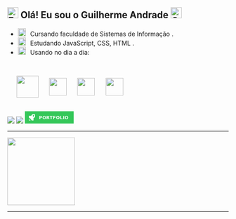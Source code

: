 <div>

## <img src="https://raw.githubusercontent.com/Tarikul-Islam-Anik/Animated-Fluent-Emojis/master/Emojis/Hand%20gestures/Eyes.png" alt="Eyes" width="25" height="25" /> Olá! Eu sou o Guilherme Andrade <img src="https://raw.githubusercontent.com/Tarikul-Islam-Anik/Animated-Fluent-Emojis/master/Emojis/Hand%20gestures/Call%20Me%20Hand%20Light%20Skin%20Tone.png" alt="Call Me Hand Light Skin Tone" width="25" height="25" />

 - <img src="https://raw.githubusercontent.com/Tarikul-Islam-Anik/Animated-Fluent-Emojis/master/Emojis/Objects/Spiral%20Calendar.png" alt="Spiral Calendar" width="18" height="18" />⠀Cursando faculdade de Sistemas de Informação .
 - <img src="https://media1.giphy.com/media/JZ40cnfnN11KycrvMF/giphy.gif?cid=ecf05e47a0n3gi1bfqntqmob8g9aid1oyj2wr3ds3mg700bl&rid=giphy.gif" alt="Laptop" width="18" height="18" />⠀Estudando JavaScript, CSS, HTML .
- <img src="https://raw.githubusercontent.com/Tarikul-Islam-Anik/Animated-Fluent-Emojis/master/Emojis/Hand%20gestures/Brain.png" alt="Brain" width="18" height="18" />⠀Usando no dia a dia:
<br />

⠀⠀<img align="center"  height="50" width="50" src="https://cdn.jsdelivr.net/gh/devicons/devicon/icons/java/java-original.svg" />⠀⠀
<img align="center"  height="40" width="40" src="https://cdn.jsdelivr.net/gh/devicons/devicon/icons/javascript/javascript-plain.svg" />⠀⠀
<img align="center"  height="40" width="40" src="https://cdn.jsdelivr.net/gh/devicons/devicon/icons/html5/html5-plain.svg" />⠀⠀
<img align="center"  height="40" width="40" src="https://cdn.jsdelivr.net/gh/devicons/devicon/icons/css3/css3-plain.svg" />

</div>
<br />

<div>   
<a href = "mailto:guilhermesantosandrade01@gmail.com"><img src="https://img.shields.io/badge/-Gmail-%23333?style=for-the-badge&logo=gmail&logoColor=white" target="_blank"></a>
<a href="https://www.linkedin.com/in/guilhermesandradee/" target="_blank"><img src="https://img.shields.io/badge/-LinkedIn-%230077B5?style=for-the-badge&logo=linkedin&logoColor=white" target="_blank"></a> 
<a href="https://guilhermesandrade.github.io/Portfolio/" target="_blank" ><svg xmlns="http://www.w3.org/2000/svg" xmlns:xlink="http://www.w3.org/1999/xlink" width="111" height="28" role="img" aria-label="LINKEDIN"><g shape-rendering="crispEdges"><rect width="111" height="28" fill="#34C759"/></g><g fill="#fff" text-anchor="middle" font-family="Verdana,Geneva,DejaVu Sans,sans-serif" text-rendering="geometricPrecision" font-size="100"><image x="9" y="7" width="14" height="14" href="data:image/svg+xml;base64,PHN2ZyB2aWV3Qm94PSIwIDAgMjQgMjQiIHhtbG5zPSJodHRwOi8vd3d3LnczLm9yZy8yMDAwL3N2ZyI+PHBhdGggZmlsbD0iI2ZmZiIgZD0iTTEuOCAxOEgwdjZoNnYtMS44SDEuOHpNMjMgMGgtOC45M2EyIDIgMCAwMC0xLjY3Ljg5TDkgNS45OUgxYTEgMSAwIDAwLTEgMXY1LjVsMy41IDMuNjEgMS4yLTEuMjkgMS41IDEuNUw1IDE3LjUzbDEuNDggMS40OCAxLjIyLTEuMjIgMS41IDEuNTFMOCAyMC41bDMuNSAzLjVIMTdhMSAxIDAgMDAxLTF2LThsNS4xMS0zLjRBMiAyIDAgMDAyNCA5LjkyVjFhMSAxIDAgMDAtMS0xem0tNSA5YTMgMyAwIDExMC02IDMgMyAwIDAxMCA2eiIvPjwvc3ZnPgo="/><text transform="scale(.1)" x="655" y="175" textLength="670" fill="#fff" font-weight="bold"> PORTFOLIO </text></g></svg></a>
 </div>

---

<div>

<a href="https://github.com/guilhermesandrade">

 <img height="154cm" src="https://github-readme-stats.vercel.app/api/top-langs/?username=guilhermesandrade&layout=compact&theme=merko">
</a>
</div>

---

